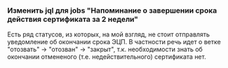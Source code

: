 ### Изменить jql для jobs "Напоминание о завершении срока действия сертификата за 2 недели"
Есть ряд статусов, из которых, на мой взгляд, не стоит отправлять уведомление об окончании срока ЭЦП. В частности речь идет о ветке "отозвать" -> "отозван" -> "закрыт", т.к. необходимости знать об окончании отмененого (т.е. недействительного) сертификата нет.
